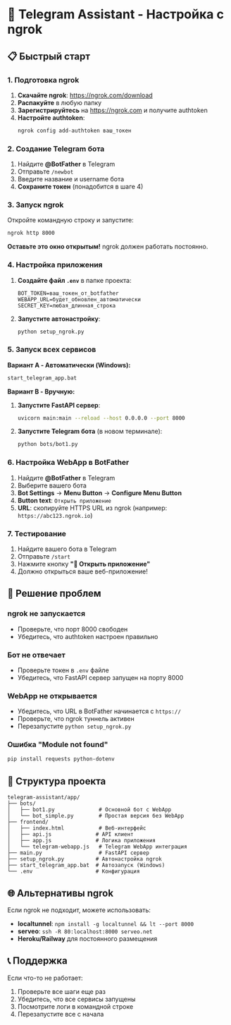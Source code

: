 # 🚀 Telegram Assistant - Настройка с ngrok

## 📋 Быстрый старт

### 1. Подготовка ngrok

1. **Скачайте ngrok**: https://ngrok.com/download
2. **Распакуйте** в любую папку
3. **Зарегистрируйтесь** на https://ngrok.com и получите authtoken
4. **Настройте authtoken**:
   ```bash
   ngrok config add-authtoken ваш_токен
   ```

### 2. Создание Telegram бота

1. Найдите **@BotFather** в Telegram
2. Отправьте `/newbot`
3. Введите название и username бота
4. **Сохраните токен** (понадобится в шаге 4)

### 3. Запуск ngrok

Откройте командную строку и запустите:
```bash
ngrok http 8000
```

**Оставьте это окно открытым!** ngrok должен работать постоянно.

### 4. Настройка приложения

1. **Создайте файл `.env`** в папке проекта:
   ```
   BOT_TOKEN=ваш_токен_от_botfather
   WEBAPP_URL=будет_обновлен_автоматически
   SECRET_KEY=любая_длинная_строка
   ```

2. **Запустите автонастройку**:
   ```bash
   python setup_ngrok.py
   ```

### 5. Запуск всех сервисов

**Вариант A - Автоматически (Windows):**
```bash
start_telegram_app.bat
```

**Вариант B - Вручную:**

1. **Запустите FastAPI сервер**:
   ```bash
   uvicorn main:main --reload --host 0.0.0.0 --port 8000
   ```

2. **Запустите Telegram бота** (в новом терминале):
   ```bash
   python bots/bot1.py
   ```

### 6. Настройка WebApp в BotFather

1. Найдите **@BotFather** в Telegram
2. Выберите вашего бота
3. **Bot Settings** → **Menu Button** → **Configure Menu Button**
4. **Button text**: `Открыть приложение`
5. **URL**: скопируйте HTTPS URL из ngrok (например: `https://abc123.ngrok.io`)

### 7. Тестирование

1. Найдите вашего бота в Telegram
2. Отправьте `/start`
3. Нажмите кнопку **"🚀 Открыть приложение"**
4. Должно открыться ваше веб-приложение!

## 🔧 Решение проблем

### ngrok не запускается
- Проверьте, что порт 8000 свободен
- Убедитесь, что authtoken настроен правильно

### Бот не отвечает
- Проверьте токен в `.env` файле
- Убедитесь, что FastAPI сервер запущен на порту 8000

### WebApp не открывается
- Убедитесь, что URL в BotFather начинается с `https://`
- Проверьте, что ngrok туннель активен
- Перезапустите `python setup_ngrok.py`

### Ошибка "Module not found"
```bash
pip install requests python-dotenv
```

## 📱 Структура проекта

```
telegram-assistant/app/
├── bots/
│   ├── bot1.py              # Основной бот с WebApp
│   └── bot_simple.py        # Простая версия без WebApp
├── frontend/
│   ├── index.html           # Веб-интерфейс
│   ├── api.js              # API клиент
│   ├── app.js              # Логика приложения
│   └── telegram-webapp.js   # Telegram WebApp интеграция
├── main.py                  # FastAPI сервер
├── setup_ngrok.py          # Автонастройка ngrok
├── start_telegram_app.bat  # Автозапуск (Windows)
└── .env                    # Конфигурация
```

## 🌐 Альтернативы ngrok

Если ngrok не подходит, можете использовать:
- **localtunnel**: `npm install -g localtunnel && lt --port 8000`
- **serveo**: `ssh -R 80:localhost:8000 serveo.net`
- **Heroku/Railway** для постоянного размещения

## 📞 Поддержка

Если что-то не работает:
1. Проверьте все шаги еще раз
2. Убедитесь, что все сервисы запущены
3. Посмотрите логи в командной строке
4. Перезапустите все с начала 